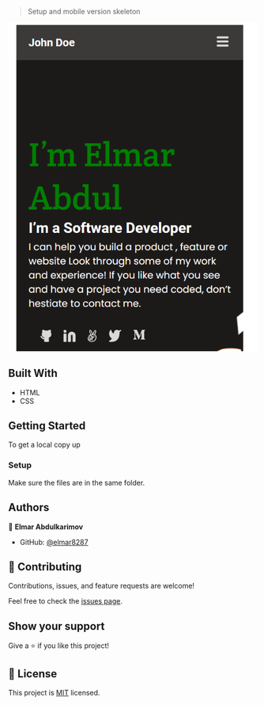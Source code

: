 > Setup and mobile version skeleton

![screenshot](./scrn_skeleton.png)

## Built With
- HTML
- CSS

## Getting Started
To get a local copy up

### Setup
Make sure the files are in the same folder. 


## Authors
👤 **Elmar Abdulkarimov**
- GitHub: [@elmar8287](https://github.com/elmar8287)


## 🤝 Contributing
Contributions, issues, and feature requests are welcome!

Feel free to check the [issues page](../../issues/).

## Show your support
Give a ⭐️ if you like this project!

## :memo: License
This project is [MIT](https://choosealicense.com/licenses/mit/) licensed.